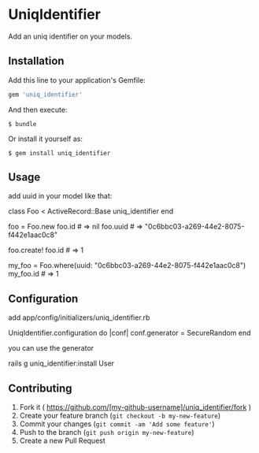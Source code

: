 # UniqIdentifier

Add an uniq identifier on your models.

## Installation

Add this line to your application's Gemfile:

```ruby
gem 'uniq_identifier'
```

And then execute:

    $ bundle

Or install it yourself as:

    $ gem install uniq_identifier

## Usage

add uuid in your model like that:

  class Foo < ActiveRecord::Base
    uniq_identifier
  end

  foo = Foo.new
  foo.id   # => nil
  foo.uuid # => "0c6bbc03-a269-44e2-8075-f442e1aac0c8"

  foo.create!
  foo.id # => 1

  my_foo = Foo.where(uuid: "0c6bbc03-a269-44e2-8075-f442e1aac0c8")
  my_foo.id # => 1

## Configuration

add app/config/initializers/uniq_identifier.rb

  UniqIdentifier.configuration do |conf|
    conf.generator = SecureRandom
  end

you can use the generator

  rails g uniq_identifier:install User

## Contributing

1. Fork it ( https://github.com/[my-github-username]/uniq_identifier/fork )
2. Create your feature branch (`git checkout -b my-new-feature`)
3. Commit your changes (`git commit -am 'Add some feature'`)
4. Push to the branch (`git push origin my-new-feature`)
5. Create a new Pull Request
